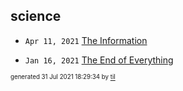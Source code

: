 ## science


* <code>Apr 11, 2021</code> [The Information](2021-04-11T18-17-33-the-information.md)

* <code>Jan 16, 2021</code> [The End of Everything](2021-01-16T20-15-38-the-end-of-everything.md)

<sup><sub>generated 31 Jul 2021 18:29:34 by <a href='https://github.com/senorprogrammer/til'>til</a></sub></sup>

